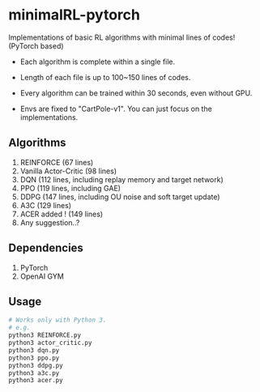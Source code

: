 # minimalRL-pytorch

Implementations of basic RL algorithms with minimal lines of codes! (PyTorch based)

* Each algorithm is complete within a single file.

* Length of each file is up to 100~150 lines of codes.

* Every algorithm can be trained within 30 seconds, even without GPU.

* Envs are fixed to "CartPole-v1". You can just focus on the implementations.



## Algorithms
1. REINFORCE (67 lines)
2. Vanilla Actor-Critic (98 lines)
3. DQN (112 lines,  including replay memory and target network)
4. PPO (119 lines,  including GAE)
5. DDPG (147 lines, including OU noise and soft target update)
6. A3C (129 lines)
7. ACER added ! (149 lines)
8. Any suggestion..?


## Dependencies
1. PyTorch
2. OpenAI GYM

## Usage
```bash
# Works only with Python 3.
# e.g.
python3 REINFORCE.py
python3 actor_critic.py
python3 dqn.py
python3 ppo.py
python3 ddpg.py
python3 a3c.py
python3 acer.py
```
